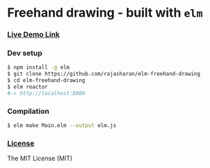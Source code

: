 # Freehand drawing - built with `elm`

### [Live Demo Link](https://rajasharan.github.io/elm-freehand-drawing)

### Dev setup
```sh
$ npm install -g elm
$ git clone https://github.com/rajasharan/elm-freehand-drawing
$ cd elm-freehand-drawing
$ elm reactor
#-> http://localhost:8000
```

### Compilation
```sh
$ elm make Main.elm --output elm.js
```

### [License](/LICENSE)
The MIT License (MIT)

